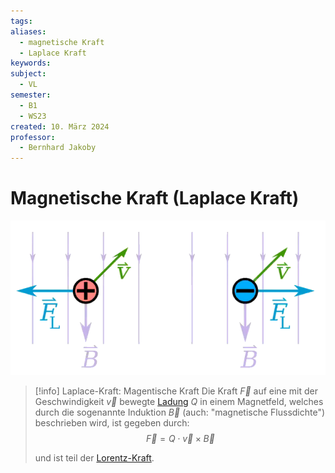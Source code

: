 ```yaml
---
tags: 
aliases:
  - magnetische Kraft
  - Laplace Kraft
keywords: 
subject:
  - VL
semester:
  - B1
  - WS23
created: 10. März 2024
professor:
  - Bernhard Jakoby
---
```

 

# Magnetische Kraft (Laplace Kraft)

![](assets/LaplaceKraft.png)


> [!info] Laplace-Kraft: Magentische Kraft
> Die Kraft $\vec{F}$ auf eine mit der Geschwindigkeit $\vec{v}$ bewegte [Ladung](elektrische%20Ladung.md) $Q$ in einem Magnetfeld, welches durch die sogenannte Induktion $\vec{B}$ (auch: "magnetische Flussdichte") beschrieben wird, ist gegeben durch:
> $$ \vec{F} = Q\cdot \vec{v}\times \vec{B}$$
>
> und ist teil der [Lorentz-Kraft](Lorentz-Kraft.md).

